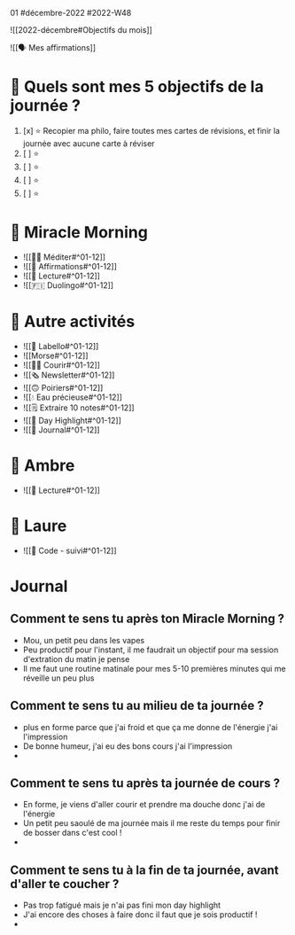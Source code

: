 01 #décembre-2022 #2022-W48

![[2022-décembre#Objectifs du mois]]

![[🗣️ Mes affirmations]]
# 🎯 Quels sont mes 5 objectifs de la journée ?
1. [x] ⭐ Recopier ma philo, faire toutes mes cartes de révisions, et finir la journée avec aucune carte à réviser
2. [ ] ⭐ 
3. [ ] ⭐ 
4. [ ] ⭐ 
5. [ ] ⭐ 

# 🌅 Miracle Morning
- ![[🧘‍♂️ Méditer#^01-12]]
- ![[💬 Affirmations#^01-12]]
- ![[📗 Lecture#^01-12]]
- ![[🇫🇮 Duolingo#^01-12]]
# 🔁 Autre activités
- ![[💄 Labello#^01-12]]
- ![[Morse#^01-12]]
- ![[🏃‍♂️ Courir#^01-12]]
- ![[🗞️ Newsletter#^01-12]]
- ![[🙃 Poiriers#^01-12]]
- ![[💧 Eau précieuse#^01-12]]
- ![[🗒️ Extraire 10 notes#^01-12]]
- ![[🔆 Day Highlight#^01-12]]
- ![[📅 Journal#^01-12]]
# 💞 Ambre
- ![[📖 Lecture#^01-12]]
# 🚨 Laure
- ![[🚨 Code - suivi#^01-12]]
# Journal
## Comment te sens tu après ton Miracle Morning ?
- Mou, un petit peu dans les vapes
- Peu productif pour l'instant, il me faudrait un objectif pour ma session d'extration du matin je pense
- Il me faut une routine matinale pour mes 5-10 premières minutes qui me réveille un peu plus
## Comment te sens tu au milieu de ta journée ?
- plus en forme parce que j'ai froid et que ça me donne de l'énergie j'ai l'impression
- De bonne humeur, j'ai eu des bons cours j'ai l'impression
- 
## Comment te sens tu après ta journée de cours ?
- En forme, je viens d'aller courir et prendre ma douche donc j'ai de l'énergie
- Un petit peu saoulé de ma journée mais il me reste du temps pour finir de bosser dans c'est cool !
- 
## Comment te sens tu à la fin de ta journée, avant d'aller te coucher ?
- Pas trop fatigué mais je n'ai pas fini mon day highlight
- J'ai encore des choses à faire donc il faut que je sois productif !
- 